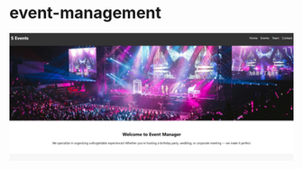 # event-management


![image alt](https://github.com/sathvik2673/event-management/blob/94b98a9019ab8495ce78ea8be962140887b5d666/eee.png)
